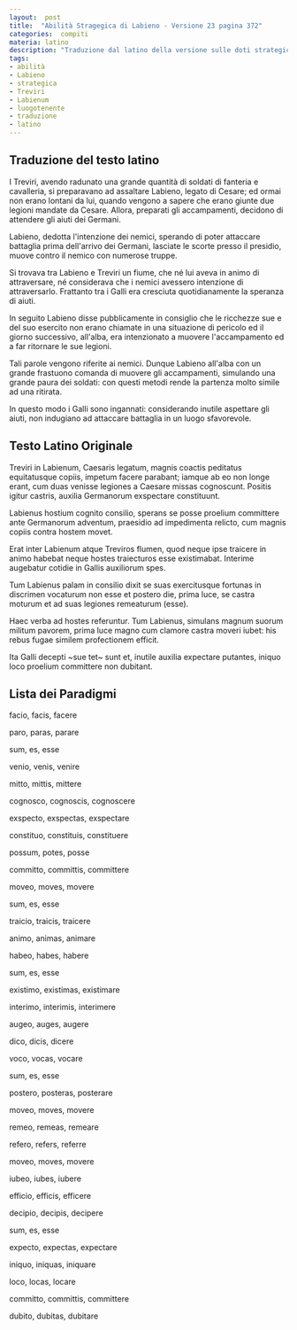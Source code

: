 ```yaml
---
layout:  post
title:  "Abilità Stragegica di Labieno - Versione 23 pagina 372"
categories:  compiti
materia: latino
description: "Traduzione dal latino della versione sulle doti strategiche del luogotenente Labieno. Treviri in Labienum, Caesaris legatum. "
tags:
- abilità
- Labieno
- strategica
- Treviri
- Labienum
- luogotenente
- traduzione
- latino
---
```


## Traduzione del testo latino

I Treviri, avendo radunato una grande quantità di soldati di fanteria e cavalleria, si preparavano ad assaltare Labieno, legato di Cesare; ed ormai non erano lontani da lui, quando vengono a sapere che erano giunte due legioni mandate da Cesare. Allora, preparati gli accampamenti, decidono di attendere gli aiuti dei Germani. 

Labieno, dedotta l'intenzione dei nemici, sperando di poter attaccare battaglia prima dell'arrivo dei Germani, lasciate le scorte presso il presidio, muove contro il nemico con numerose truppe.

Si trovava tra Labieno e Treviri un fiume, che né lui aveva in animo di attraversare, né considerava che i nemici avessero intenzione di attraversarlo. Frattanto tra i Galli era cresciuta quotidianamente la speranza di aiuti.

In seguito Labieno disse pubblicamente in consiglio che le ricchezze sue e del suo esercito non erano chiamate in una situazione di pericolo ed il giorno successivo, all'alba, era intenzionato a muovere l'accampamento ed a far ritornare le sue legioni.

Tali parole vengono riferite ai nemici. Dunque Labieno all'alba con un grande frastuono comanda di muovere gli accampamenti, simulando una grande paura dei soldati: con questi metodi rende la partenza molto simile ad una ritirata. 

In questo modo i Galli sono ingannati: considerando inutile aspettare gli aiuti, non indugiano ad attaccare battaglia in un luogo sfavorevole.

## Testo Latino Originale

Treviri in Labienum, Caesaris legatum, magnis coactis peditatus equitatusque copiis, impetum facere parabant; iamque ab eo non longe erant, cum duas venisse legiones a Caesare missas cognoscunt. Positis igitur castris, auxilia Germanorum exspectare constituunt.

Labienus hostium cognito consilio, sperans se posse proelium committere ante Germanorum adventum, praesidio ad impedimenta relicto, cum magnis copiis contra hostem movet.

Erat inter Labienum atque Treviros flumen, quod neque ipse traicere in animo habebat neque hostes traiecturos esse existimabat. Interime augebatur cotidie in Gallis auxiliorum spes.

Tum Labienus palam in consilio dixit se suas exercitusque fortunas in discrimen vocaturum non esse et postero die, prima luce, se castra moturum et ad suas legiones remeaturum (esse).

Haec verba ad hostes referuntur. Tum Labienus, simulans magnum suorum militum pavorem, prima luce magno cum clamore castra moveri iubet: his rebus fugae similem profectionem efficit.

Ita Galli decepti ~sue tet~ sunt et, inutile auxilia expectare putantes, iniquo loco proelium committere non dubitant.

## Lista dei Paradigmi

facio, facis, facere

paro, paras, parare

sum, es, esse

venio, venis, venire

mitto, mittis, mittere

cognosco, cognoscis, cognoscere

exspecto, exspectas, exspectare

constituo, constituis, constituere

possum, potes, posse

committo, committis, committere

moveo, moves, movere

sum, es, esse

traicio, traicis, traicere

animo, animas, animare

habeo, habes, habere

sum, es, esse

existimo, existimas, existimare

interimo, interimis, interimere

augeo, auges, augere

dico, dicis, dicere

voco, vocas, vocare

sum, es, esse

postero, posteras, posterare

moveo, moves, movere

remeo, remeas, remeare

refero, refers, referre

moveo, moves, movere

iubeo, iubes, iubere

efficio, efficis, efficere

decipio, decipis, decipere

sum, es, esse

expecto, expectas, expectare

iniquo, iniquas, iniquare

loco, locas, locare

committo, committis, committere

dubito, dubitas, dubitare
